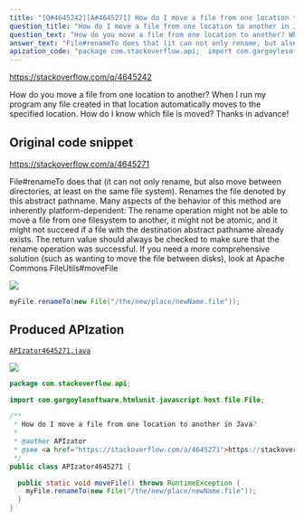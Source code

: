 ```yaml
---
title: "[Q#4645242][A#4645271] How do I move a file from one location to another in Java?"
question_title: "How do I move a file from one location to another in Java?"
question_text: "How do you move a file from one location to another? When I run my program any file created in that location automatically moves to the specified location. How do I know which file is moved? Thanks in advance!"
answer_text: "File#renameTo does that (it can not only rename, but also move between directories, at least on the same file system). Renames the file denoted by this abstract pathname. Many aspects of the behavior of this method are inherently platform-dependent: The rename operation might not be able to move a file from one filesystem to another, it might not be atomic, and it might not succeed if a file with the destination abstract pathname already exists. The return value should always be checked to make sure that the rename operation was successful. If you need a more comprehensive solution (such as wanting to move the file between disks), look at Apache Commons FileUtils#moveFile"
apization_code: "package com.stackoverflow.api;  import com.gargoylesoftware.htmlunit.javascript.host.file.File;  /**  * How do I move a file from one location to another in Java?  *  * @author APIzator  * @see <a href=\"https://stackoverflow.com/a/4645271\">https://stackoverflow.com/a/4645271</a>  */ public class APIzator4645271 {    public static void moveFile() throws RuntimeException {     myFile.renameTo(new File(\"/the/new/place/newName.file\"));   } }"
---
```


https://stackoverflow.com/q/4645242

How do you move a file from one location to another? When I run my program any file created in that location automatically moves to the specified location. How do I know which file is moved?
Thanks in advance!



## Original code snippet

https://stackoverflow.com/a/4645271

File#renameTo does that (it can not only rename, but also move between directories, at least on the same file system).
Renames the file denoted by this abstract pathname.
Many aspects of the behavior of this method are inherently platform-dependent: The rename operation might not be able to move a file from one filesystem to another, it might not be atomic, and it might not succeed if a file with the destination abstract pathname already exists. The return value should always be checked to make sure that the rename operation was successful.
If you need a more comprehensive solution (such as wanting to move the file between disks), look at Apache Commons FileUtils#moveFile

<div class="code-logo"><img src="/stackoverflow.png" /></div>

```java
myFile.renameTo(new File("/the/new/place/newName.file"));
```

## Produced APIzation

[`APIzator4645271.java`](https://github.com/pasqualesalza/apization-temp-data/raw/master/search/APIzator4645271.java)

<div class="code-logo"><img src="/apizator.png" /></div>

```java
package com.stackoverflow.api;

import com.gargoylesoftware.htmlunit.javascript.host.file.File;

/**
 * How do I move a file from one location to another in Java?
 *
 * @author APIzator
 * @see <a href="https://stackoverflow.com/a/4645271">https://stackoverflow.com/a/4645271</a>
 */
public class APIzator4645271 {

  public static void moveFile() throws RuntimeException {
    myFile.renameTo(new File("/the/new/place/newName.file"));
  }
}

```